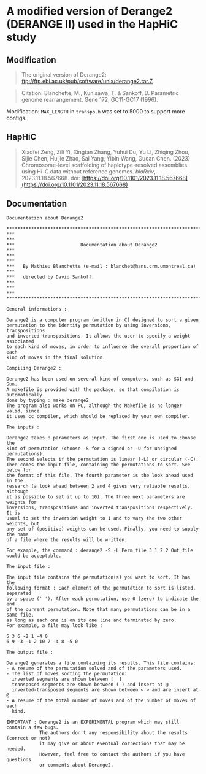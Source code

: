 # A modified version of Derange2 (DERANGE II) used in the HapHiC study

## Modification

> The original version of Derange2: ftp://ftp.ebi.ac.uk/pub/software/unix/derange2.tar.Z

> Citation: Blanchette, M., Kunisawa, T. & Sankoff, D. Parametric genome rearrangement. Gene 172, GC11-GC17 (1996).

Modification: `MAX_LENGTH` in `transpo.h` was set to 5000 to support more contigs.

## HapHiC

> Xiaofei Zeng, Zili Yi, Xingtan Zhang, Yuhui Du, Yu Li, Zhiqing Zhou, Sijie Chen, Huijie Zhao, Sai Yang, Yibin Wang, Guoan Chen. (2023) Chromosome-level scaffolding of haplotype-resolved assemblies using Hi-C data without reference genomes. *bioRxiv*, 2023.11.18.567668.
> doi: [https://doi.org/10.1101/2023.11.18.567668](https://doi.org/10.1101/2023.11.18.567668)

## Documentation

```
Documentation about Derange2

********************************************************************************
***                                                                          ***
***                        Documentation about Derange2                      ***
***                                                                          ***
***   By Mathieu Blanchette (e-mail : blanchet@hans.crm.umontreal.ca)        ***
***   directed by David Sankoff.                                             ***
***                                                                          ***
********************************************************************************

General informations :

Derange2 is a computer program (written in C) designed to sort a given
permutation to the identity permutation by using inversions, transpositions
and inverted transpositions. It allows the user to specify a weight associated
to each kind of moves, in order to influence the overall proportion of each
kind of moves in the final solution.

Compiling Derange2 :

Derange2 has been used on several kind of computers, such as SGI and Sun.
A makefile is provided with the package, so that compilation is automatically
done by typing : make derange2
The program also works on PC, although the Makefile is no longer valid, since
it uses cc compiler, which should be replaced by your own compiler.

The inputs :

Derange2 takes 8 parameters as input. The first one is used to choose the
kind of permutation (choose -S for a signed or -U for unsigned permutations).
The second selects if the permutation is linear (-L) or circular (-C).
Then comes the input file, containing the permutations to sort. See below for
the format of this file. The fourth parameter is the look ahead used in the 
research (a look ahead between 2 and 4 gives very reliable results, although
it is possible to set it up to 10). The three next parameters are weights for
inversions, transpositions and inverted transpositions respectively. It is
usual to set the inversion weight to 1 and to vary the two other weights, but
any set of (positive) weights can be used. Finally, you need to supply the name
of a file where the results will be written.

For example, the command : derange2 -S -L Perm_file 3 1 2 2 Out_file
would be acceptable.

The input file :

The input file contains the permutation(s) you want to sort. It has the
following format : Each element of the permutation to sort is listed, separated
by a space (' '). After each permutation, use 0 (zero) to indicate the end
of the current permutation. Note that many permutations can be in a same file,
as long as each one is on its one line and terminated by zero.
For example, a file may look like :

5 3 6 -2 1 -4 0
6 9 -3 -1 2 10 7 -4 8 -5 0

The output file :

Derange2 generates a file containing its results. This file contains:
- A resume of the permutation solved and of the parameters used.
- The list of moves sorting the permutation:
  inverted segments are shown between [  ]
  transposed segments are shown between ( ) and insert at @
  inverted-transposed segments are shown between < > and are insert at @
- A resume of the total number of moves and of the number of moves of each
  kind.

IMPORTANT : Derange2 is an EXPERIMENTAL program which may still contain a few bugs.
            The authors don't any responsibility about the results (correct or not)
            it may give or about eventual corrections that may be needed.
            However, feel free to contact the authors if you have questions
            or comments about Derange2.
```

